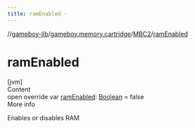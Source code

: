 ```yaml
---
title: ramEnabled -
---
```

//[gameboy-lib](../../index.md)/[gameboy.memory.cartridge](../index.md)/[MBC2](index.md)/[ramEnabled](ram-enabled.md)



# ramEnabled  
[jvm]  
Content  
open override var [ramEnabled](ram-enabled.md): [Boolean](https://kotlinlang.org/api/latest/jvm/stdlib/kotlin/-boolean/index.html) = false  
More info  


Enables or disables RAM

  



